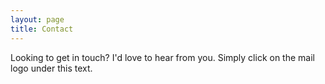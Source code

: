 ```yaml
---
layout: page
title: Contact
---
```


Looking to get in touch? I'd love to hear from you. Simply click on the mail logo under this text.
